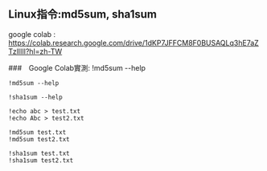 ## Linux指令:md5sum, sha1sum

google colab : https://colab.research.google.com/drive/1dKP7JFFCM8F0BUSAQLq3hE7aZTzlIIIl?hl=zh-TW

###　Google Colab實測: !md5sum --help
```
!md5sum --help
```
```
!sha1sum --help
```
```
!echo abc > test.txt
!echo Abc > test2.txt
```
```
!md5sum test.txt
!md5sum test2.txt
```
```
!sha1sum test.txt
!sha1sum test2.txt
```
